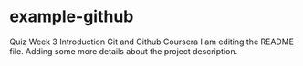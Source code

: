 # example-github
Quiz Week 3 Introduction Git and Github Coursera
I am editing the README file. Adding some more details about the project description.
